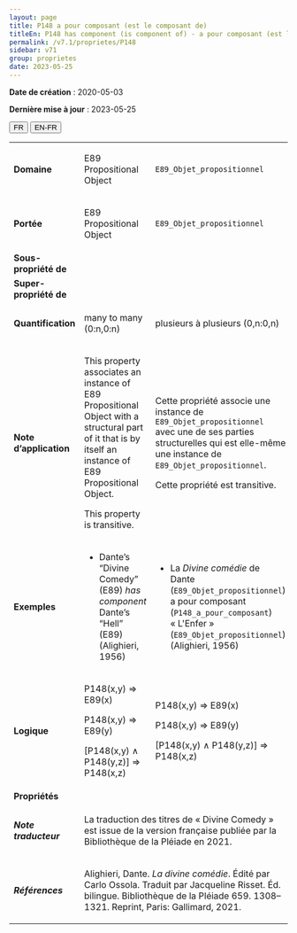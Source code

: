 ```yaml
---
layout: page
title: P148 a pour composant (est le composant de)
titleEn: P148 has component (is component of) - a pour composant (est le composant de)
permalink: /v7.1/proprietes/P148
sidebar: v71
group: proprietes
date: 2023-05-25
---
```


**Date de création** : 2020-05-03

**Dernière mise à jour** : 2023-05-25

<div class="lang-buttons">
 <button id="fr" class="activate">FR</button>
 <button id="en-fr">EN-FR</button>
</div>

<table>
<tbody>
<tr>
<td><strong>Domaine</strong></td>
<td class="en">
<p>E89 Propositional Object</p>
</td>
<td>
<p><code class="language-plaintext highlighter-rouge">E89_Objet_propositionnel</code></p>
</td>
</tr>
<tr>
<td><strong>Portée</strong></td>
<td class="en">
<p>E89 Propositional Object</p>
</td>
<td>
<p><code class="language-plaintext highlighter-rouge">E89_Objet_propositionnel</code></p>
</td>
</tr>
<tr>
<td><strong>Sous-propriété de</strong></td>
<td class="en">
</td>
<td>
</td>
</tr>
<tr>
<td><strong>Super-propriété de</strong></td>
<td class="en">
</td>
<td>
</td>
</tr>
<tr>
<td><strong>Quantification</strong></td>
<td class="en">
<p>many to many (0:n,0:n)</p>
</td>
<td>
<p>plusieurs à plusieurs (0,n:0,n)</p>
</td>
</tr>
<tr>
<td><strong>Note d’application</strong></td>
<td class="en">
<p>This property associates an instance of E89 Propositional Object with a structural part of it that is by itself an instance of E89 Propositional Object.</p>
<p>This property is transitive.</p>
</td>
<td>
<p>Cette propriété associe une instance de <code class="language-plaintext highlighter-rouge">E89_Objet_propositionnel</code> avec une de ses parties structurelles qui est elle-même une instance de <code class="language-plaintext highlighter-rouge">E89_Objet_propositionnel</code>. </p>
<p>Cette propriété est transitive.  </p>
</td>
</tr>
<tr>
<td><strong>Exemples</strong></td>
<td class="en">
<ul>
<li><p>Dante’s “Divine Comedy” (E89) <em>has component </em>Dante’s “Hell” (E89) (Alighieri, 1956)</p>
</li>
</ul>
</td>
<td>
<ul>
<li><p>La <em>Divine comédie</em> de Dante (<code class="language-plaintext highlighter-rouge">E89_Objet_propositionnel</code>) a pour composant (<code class="language-plaintext highlighter-rouge">P148_a_pour_composant</code>) « L'Enfer » (<code class="language-plaintext highlighter-rouge">E89_Objet_propositionnel</code>) (Alighieri, 1956)</p>
</li>
</ul>
</td>
</tr>
<tr>
<td><strong>Logique</strong></td>
<td class="en">
<p>P148(x,y) ⇒ E89(x)</p>
<p>P148(x,y) ⇒ E89(y)</p>
<p>[P148(x,y) ∧ P148(y,z)] ⇒ P148(x,z)</p>
</td>
<td>
<p>P148(x,y) ⇒ E89(x)</p>
<p>P148(x,y) ⇒ E89(y)</p>
<p>[P148(x,y) ∧ P148(y,z)] ⇒ P148(x,z)</p>
</td>
</tr>
<tr>
<td><strong>Propriétés</strong></td>
<td class="en">
</td>
<td>
</td>
</tr>
<tr>
<td><strong><em>Note traducteur</em></strong></td>
<td colspan="2">
<p>La traduction des titres de « Divine Comedy » est issue de la version française publiée par la Bibliothèque de la Pléiade en 2021. </p>
</td>
</tr>
<tr>
<td><strong><em>Références</em></strong></td>
<td colspan="2">
<p>Alighieri, Dante. <em>La divine comédie</em>. Édité par Carlo Ossola. Traduit par Jacqueline Risset. Éd. bilingue. Bibliothèque de la Pléiade 659. 1308–1321. Reprint, Paris: Gallimard, 2021.</p>
</td>
</tr>
</tbody>
</table>
